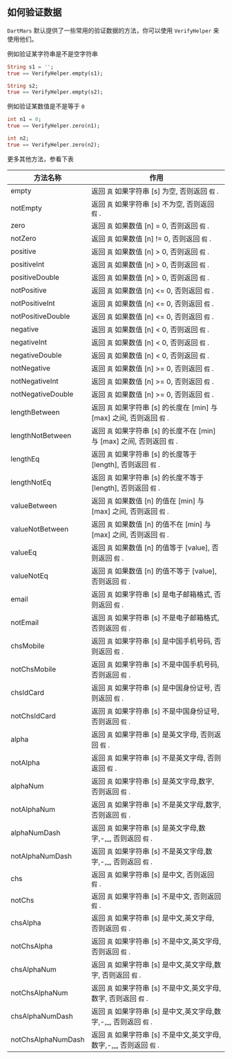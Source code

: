 ## 如何验证数据

`DartMars` 默认提供了一些常用的验证数据的方法，你可以使用 `VerifyHelper` 来使用他们。

例如验证某字符串是不是空字符串

```dart
String s1 = '';
true == VerifyHelper.empty(s1);

String s2;
true == VerifyHelper.empty(s2);
```

例如验证某数值是不是等于 `0`

```dart
int n1 = 0;
true == VerifyHelper.zero(n1);

int n2;
true == VerifyHelper.zero(n2);
```

更多其他方法，参看下表

| 方法名称                | 作用                                                                           |
| -----------------------|--------------------------------------------------------------------------------| 
| empty                  | 返回 `真` 如果字符串 [s] 为空, 否则返回 `假` .                                    |
| notEmpty               | 返回 `真` 如果字符串 [s] 不为空, 否则返回 `假` .                                  |
| zero                   | 返回 `真` 如果数值 [n] = 0, 否则返回 `假` .                                      |
| notZero                | 返回 `真` 如果数值 [n] != 0, 否则返回 `假` .                                     |
| positive               | 返回 `真` 如果数值 [n] > 0, 否则返回 `假` .                                      |
| positiveInt            | 返回 `真` 如果数值 [n] > 0, 否则返回 `假` .                                      |
| positiveDouble         | 返回 `真` 如果数值 [n] > 0, 否则返回 `假` .                                      |
| notPositive            | 返回 `真` 如果数值 [n] <= 0, 否则返回 `假` .                                     |
| notPositiveInt         | 返回 `真` 如果数值 [n] <= 0, 否则返回 `假` .                                     |
| notPositiveDouble      | 返回 `真` 如果数值 [n] <= 0, 否则返回 `假` .                                     |
| negative               | 返回 `真` 如果数值 [n] < 0, 否则返回 `假` .                                      |
| negativeInt            | 返回 `真` 如果数值 [n] < 0, 否则返回 `假` .                                      |
| negativeDouble         | 返回 `真` 如果数值 [n] < 0, 否则返回 `假` .                                      |
| notNegative            | 返回 `真` 如果数值 [n] >= 0, 否则返回 `假` .                                     |
| notNegativeInt         | 返回 `真` 如果数值 [n] >= 0, 否则返回 `假` .                                     |
| notNegativeDouble      | 返回 `真` 如果数值 [n] >= 0, 否则返回 `假` .                                     |
| lengthBetween          | 返回 `真` 如果字符串 [s] 的长度在 [min] 与 [max] 之间, 否则返回 `假` .             |
| lengthNotBetween       | 返回 `真` 如果字符串 [s] 的长度不在 [min] 与 [max] 之间, 否则返回 `假` .           |
| lengthEq               | 返回 `真` 如果字符串 [s] 的长度等于[length], 否则返回 `假` .                      |
| lengthNotEq            | 返回 `真` 如果字符串 [s] 的长度不等于[length], 否则返回 `假` .                    |
| valueBetween           | 返回 `真` 如果数值 [n] 的值在 [min] 与 [max] 之间, 否则返回 `假` .                |
| valueNotBetween        | 返回 `真` 如果数值 [n] 的值不在 [min] 与 [max] 之间, 否则返回 `假` .              |
| valueEq                | 返回 `真` 如果数值 [n] 的值等于 [value], 否则返回 `假` .                          |
| valueNotEq             | 返回 `真` 如果数值 [n] 的值不等于 [value], 否则返回 `假` .                        |
| email                  | 返回 `真` 如果字符串 [s] 是电子邮箱格式, 否则返回 `假` .                           |
| notEmail               | 返回 `真` 如果字符串 [s] 不是电子邮箱格式, 否则返回 `假` .                         |
| chsMobile              | 返回 `真` 如果字符串 [s] 是中国手机号码, 否则返回 `假` .                           |
| notChsMobile           | 返回 `真` 如果字符串 [s] 不是中国手机号码, 否则返回 `假` .                         |
| chsIdCard              | 返回 `真` 如果字符串 [s] 是中国身份证号, 否则返回 `假` .                           |
| notChsIdCard           | 返回 `真` 如果字符串 [s] 不是中国身份证号, 否则返回 `假` .                         |
| alpha                  | 返回 `真` 如果字符串 [s] 是英文字母, 否则返回 `假` .                               |
| notAlpha               | 返回 `真` 如果字符串 [s] 不是英文字母, 否则返回 `假` .                             |
| alphaNum               | 返回 `真` 如果字符串 [s] 是英文字母,数字, 否则返回 `假` .                          |
| notAlphaNum            | 返回 `真` 如果字符串 [s] 不是英文字母,数字, 否则返回 `假` .                        |
| alphaNumDash           | 返回 `真` 如果字符串 [s] 是英文字母,数字,-,_, 否则返回 `假` .                      |
| notAlphaNumDash        | 返回 `真` 如果字符串 [s] 不是英文字母,数字,-,_, 否则返回 `假` .                    |
| chs                    | 返回 `真` 如果字符串 [s] 是中文, 否则返回 `假` .                                  |
| notChs                 | 返回 `真` 如果字符串 [s] 不是中文, 否则返回 `假` .                                |
| chsAlpha               | 返回 `真` 如果字符串 [s] 是中文,英文字母, 否则返回 `假` .                          |
| notChsAlpha            | 返回 `真` 如果字符串 [s] 不是中文,英文字母, 否则返回 `假` .                        |
| chsAlphaNum            | 返回 `真` 如果字符串 [s] 是中文,英文字母,数字, 否则返回 `假` .                     |
| notChsAlphaNum         | 返回 `真` 如果字符串 [s] 不是中文,英文字母,数字, 否则返回 `假` .                   |
| chsAlphaNumDash        | 返回 `真` 如果字符串 [s] 是中文,英文字母,数字,-,_, 否则返回 `假` .                 |
| notChsAlphaNumDash     | 返回 `真` 如果字符串 [s] 不是中文,英文字母,数字,-,_, 否则返回 `假` .               |
